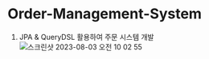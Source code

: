 # Order-Management-System
1. JPA & QueryDSL 활용하여 주문 시스템 개발
   ![스크린샷 2023-08-03 오전 10 02 55](https://github.com/jeonYoungBin/Order-Management-System/assets/137134782/7160017a-ecc7-4636-bfae-64cbf9cb29cd)
